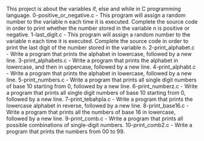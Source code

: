This project is about the variables if, else and while in C programming language.
0-positive_or_negative.c - This program will assign a random number to the variable n each time it is executed. Complete the source code in order to print whether the number stored in the variable n is positive or negative.
1-last_digit.c - This program will assign a random number to the variable n each time it is executed. Complete the source code in order to print the last digit of the number stored in the variable n.
2-print_alphabet.c - Write a program that prints the alphabet in lowercase, followed by a new line.
3-print_alphabets.c - Write a program that prints the alphabet in lowercase, and then in uppercase, followed by a new line.
4-print_alphabt.c - Write a program that prints the alphabet in lowercase, followed by a new line.
5-print_numbers.c - Write a program that prints all single digit numbers of base 10 starting from 0, followed by a new line.
6-print_numberz.c - Write a program that prints all single digit numbers of base 10 starting from 0, followed by a new line.
7-print_tebahpla.c - Write a program that prints the lowercase alphabet in reverse, followed by a new line.
8-print_base16.c - Write a program that prints all the numbers of base 16 in lowercase, followed by a new line.
9-print_comb.c - Write a program that prints all possible combinations of single-digit numbers.
10-print_comb2.c - Write a program that prints the numbers from 00 to 99.